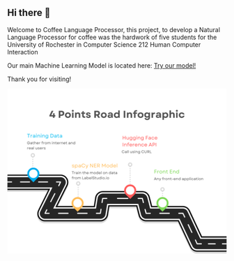 ## Hi there 👋

Welcome to Coffee Language Processor, this project, to develop a Natural Language Processor for coffee was the hardwork of five students for the University of Rochester in Computer Science 212 Human Computer Interaction

Our main Machine Learning Model is located here: [Try our model!](https://huggingface.co/cbruinsm/en_Coff_Ev1?text=brown+sugar+and+vanilla+3+shot+oatmilk+shaken+espresso+with+pumpkin+cream+foam+and+whipped+cream+and+carmel+syrup+and+tall+no+water+no+foam+with+three+pumps+of+raspberry)

Thank you for visiting!

![System Stack](2.png)
